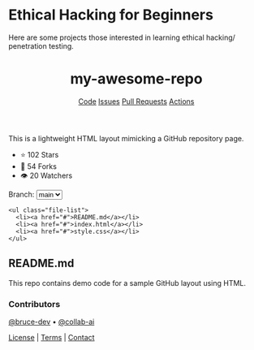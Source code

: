 # Ethical Hacking for Beginners
Here are some projects those interested in learning ethical hacking/ penetration testing.

<!DOCTYPE html>
<html lang="en">
<head>
  <meta charset="UTF-8">
  <title>My GitHub Repository</title>
  <link rel="stylesheet" href="styles.css">
</head>
<body>
  <!-- 1. Header with Repository Name and Navigation -->
  <header>
    <h1>my-awesome-repo</h1>
    <nav>
      <a href="#">Code</a>
      <a href="#">Issues</a>
      <a href="#">Pull Requests</a>
      <a href="#">Actions</a>
    </nav>
  </header>

  <!-- 2. Repository Description and Meta Info -->
  <section id="repo-info">
    <p>This is a lightweight HTML layout mimicking a GitHub repository page.</p>
    <ul>
      <li>⭐ 102 Stars</li>
      <li>🍴 54 Forks</li>
      <li>👁️ 20 Watchers</li>
    </ul>
  </section>

  <!-- 3. Branch Selector and File Explorer -->
  <section id="file-browser">
    <label for="branch-select">Branch:</label>
    <select id="branch-select">
      <option>main</option>
      <option>dev</option>
    </select>

    <ul class="file-list">
      <li><a href="#">README.md</a></li>
      <li><a href="#">index.html</a></li>
      <li><a href="#">style.css</a></li>
    </ul>
  </section>

  <!-- 4. Readme Preview -->
  <section id="readme">
    <h2>README.md</h2>
    <p>This repo contains demo code for a sample GitHub layout using HTML.</p>
  </section>

  <!-- 5. Contributors Section -->
  <section id="contributors">
    <h3>Contributors</h3>
    <p><a href="#">@bruce-dev</a> • <a href="#">@collab-ai</a></p>
  </section>

  <!-- 6. Footer Links -->
  <footer>
    <a href="#">License</a> |
    <a href="#">Terms</a> |
    <a href="#">Contact</a>
  </footer>

  <!-- 7. Script Link (Optional JS) -->
  <script src="script.js"></script>
</body>
</html>
